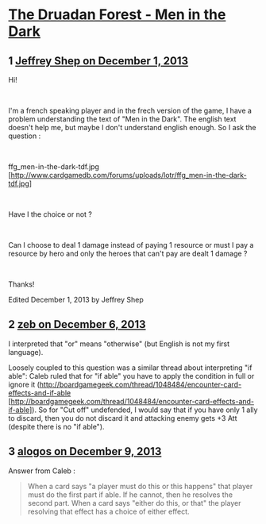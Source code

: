 # [The Druadan Forest - Men in the Dark](https://community.fantasyflightgames.com/topic/94400-the-druadan-forest-men-in-the-dark/)

## 1 [Jeffrey Shep on December 1, 2013](https://community.fantasyflightgames.com/topic/94400-the-druadan-forest-men-in-the-dark/?do=findComment&comment=920376)

Hi! 

 

I'm a french speaking player and in the frech version of the game, I have a problem understanding the text of "Men in the Dark". The english text doesn't help me, but maybe I don't understand english enough. So I ask the question : 

 

ffg_men-in-the-dark-tdf.jpg [http://www.cardgamedb.com/forums/uploads/lotr/ffg_men-in-the-dark-tdf.jpg]

 

Have I the choice or not ? 

 

Can I choose to deal 1 damage instead of paying 1 resource or must I pay a resource by hero and only the heroes that can't pay are dealt 1 damage ? 

 

Thanks! 

Edited December 1, 2013 by Jeffrey Shep

## 2 [zeb on December 6, 2013](https://community.fantasyflightgames.com/topic/94400-the-druadan-forest-men-in-the-dark/?do=findComment&comment=924383)

I interpreted that "or" means "otherwise" (but English is not my first language).

Loosely coupled to this question was a similar thread about interpreting "if able": Caleb ruled that for "if able" you have to apply the condition in full or ignore it (http://boardgamegeek.com/thread/1048484/encounter-card-effects-and-if-able [http://boardgamegeek.com/thread/1048484/encounter-card-effects-and-if-able]). So for "Cut off" undefended, I would say that if you have only 1 ally to discard, then you do not discard it and attacking enemy gets +3 Att (despite there is no "if able").

## 3 [alogos on December 9, 2013](https://community.fantasyflightgames.com/topic/94400-the-druadan-forest-men-in-the-dark/?do=findComment&comment=926791)

Answer from Caleb :



> When a card says "a player must do this or this happens" that player must do the first part if able. If he cannot, then he resolves the second part. When a card says "either do this, or that" the player resolving that effect has a choice of either effect.

